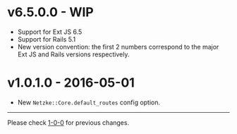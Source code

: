 # v6.5.0.0 - WIP

* Support for Ext JS 6.5
* Support for Rails 5.1
* New version convention: the first 2 numbers correspond to the major Ext JS and Rails versions respectively.

# v1.0.1.0 - 2016-05-01

*   New `Netzke::Core.default_routes` config option.

---

Please check [1-0-0](https://github.com/netzke/netzke-core/blob/1-0-0/CHANGELOG.md) for previous changes.
